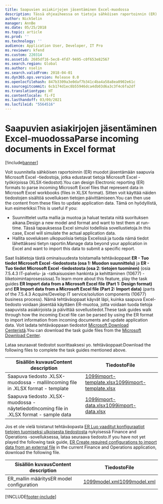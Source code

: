 ```yaml
---
title: Saapuvien asiakirjojen jäsentäminen Excel-muodossa
description: Tässä ohjeaiheessa on tietoja sähköisen raportoinnin (ER) muotojen suunnittelusta, jotta se voi jäsentää sisältöä saapuvissa Microsoft Excel -tiedostoissa.
author: NickSelin
manager: AnnBe
ms.date: 05/25/2018
ms.topic: article
ms.prod: ''
ms.technology: ''
audience: Application User, Developer, IT Pro
ms.reviewer: kfend
ms.custom: 220314
ms.assetid: 2685df16-5ec8-4fd7-9495-c0f653e82567
ms.search.region: Global
ms.author: nselin
ms.search.validFrom: 2018-04-01
ms.dyn365.ops.version: Release 8.0
ms.openlocfilehash: 847b3309a3e0daf7b341c4ba4a58a8ea0902e61c
ms.sourcegitcommit: 6cb174d1ec8b55946dca4db03d6a3c3f4c6fa2df
ms.translationtype: HT
ms.contentlocale: fi-FI
ms.lasthandoff: 03/09/2021
ms.locfileid: "5564516"
---
```

# <a name="parse-incoming-documents-in-excel-format"></a><span data-ttu-id="04726-103">Saapuvien asiakirjojen jäsentäminen Excel-muodossa</span><span class="sxs-lookup"><span data-stu-id="04726-103">Parse incoming documents in Excel format</span></span>

[!include[banner](../includes/banner.md)]

<span data-ttu-id="04726-104">Voit suunnitella sähköisen raportoinnin (ER) muodot jäsentämään saapuvia Microsoft Excel -tiedostoja, jotka edustavat tietoja Microsoft Excel -työkirjoissa (XLSX-tiedostot).</span><span class="sxs-lookup"><span data-stu-id="04726-104">You can design Electronic reporting (ER) formats to parse incoming Microsoft Excel files that represent data in Microsoft Excel workbooks (files in XLSX format).</span></span> <span data-ttu-id="04726-105">Sitten voit käyttää näiden tiedostojen sisältöä sovelluksen tietojen päivittämiseen.</span><span class="sxs-lookup"><span data-stu-id="04726-105">You can then use the content from these files to update application data.</span></span> <span data-ttu-id="04726-106">Tämä on hyödyllistä, kun esimerkiksi:</span><span class="sxs-lookup"><span data-stu-id="04726-106">This is useful if you:</span></span>

- <span data-ttu-id="04726-107">Suunnittelet uutta mallia ja muotoa ja haluat testata niitä suorituksen aikana.</span><span class="sxs-lookup"><span data-stu-id="04726-107">Design a new model and format and want to test them at run-time.</span></span> <span data-ttu-id="04726-108">Tässä tapauksessa Excel simuloi todellisia sovellustietoja.</span><span class="sxs-lookup"><span data-stu-id="04726-108">In this case, Excel will simulate the actual application data.</span></span>
- <span data-ttu-id="04726-109">Hallita soveluksen ulkopuolisia tietoja Excelissä ja tuoda nämä tiedot lähettäksesi tietyn raportin.</span><span class="sxs-lookup"><span data-stu-id="04726-109">Manage data beyond your application in Excel and want to import this data to submit a specific report.</span></span>

<span data-ttu-id="04726-110">Saat lisätietoja tästä ominaisuudesta toistamalla tehtäväoppaat **ER - Tuo tiedot Microsoft Excel -tiedostosta (osa 1: Muodon suunnittelu)** ja **ER - Tuo tiedot Microsoft Excel -tiedostosta (osa 2: tietojen tuominen)** (osia 7.5.4.3 IT-palvelu- ja -ratkaisuosien hankinta ja kehittäminen (10677) -liiketoimintaprosessissa).</span><span class="sxs-lookup"><span data-stu-id="04726-110">To learn more about this feature, play the task guides **ER Import data from a Microsoft Excel file (Part 1: Design format)** and **ER Import data from a Microsoft Excel file (Part 2: Import data)** (parts of the 7.5.4.3 Acquire/Develop IT service/solution components (10677) business process).</span></span> <span data-ttu-id="04726-111">Nämä tehtäväoppaat käyvät läpi, kuinka saapuva Excel-tiedosto voidaan jäsentää käyttäen ER-muotoa, jotta voidaan tuoda tietoja saapuvista asiakirjoista ja päivittää sovellustiedot.</span><span class="sxs-lookup"><span data-stu-id="04726-111">These task guides walk through how the incoming Excel file can be parsed by using the ER format to import information from incoming documents and update application data.</span></span> <span data-ttu-id="04726-112">Voit ladata tehtäväoppaan tiedostot [Microsoft Download Centeristä](https://go.microsoft.com/fwlink/?linkid=874684).</span><span class="sxs-lookup"><span data-stu-id="04726-112">You can download the task guide files from the [Microsoft Download Center](https://go.microsoft.com/fwlink/?linkid=874684).</span></span>

<span data-ttu-id="04726-113">Lataa seuraavat tiedostot suorittaaksesi yo. tehtäväoppaat:</span><span class="sxs-lookup"><span data-stu-id="04726-113">Download the following files to complete the task guides mentioned above.</span></span>

| <span data-ttu-id="04726-114">Sisällön kuvaus</span><span class="sxs-lookup"><span data-stu-id="04726-114">Content description</span></span>                         | <span data-ttu-id="04726-115">Tiedosto</span><span class="sxs-lookup"><span data-stu-id="04726-115">File</span></span>                                                                       |
|---------------------------------------------|----------------------------------------------------------------------------|
| <span data-ttu-id="04726-116">Saapuva tiedosto .XLSX-muodossa - malli</span><span class="sxs-lookup"><span data-stu-id="04726-116">Incoming file in .XLSX format - template</span></span>    | [<span data-ttu-id="04726-117">1099import-template.xlsx</span><span class="sxs-lookup"><span data-stu-id="04726-117">1099import-template.xlsx</span></span>](https://go.microsoft.com/fwlink/?linkid=862266) |
| <span data-ttu-id="04726-118">Saapuva tiedosto .XLSX-muodossa - näytetiedot</span><span class="sxs-lookup"><span data-stu-id="04726-118">Incoming file in .XLSX format - sample data</span></span> | [<span data-ttu-id="04726-119">1099import-data.xlsx</span><span class="sxs-lookup"><span data-stu-id="04726-119">1099import-data.xlsx</span></span>](https://go.microsoft.com/fwlink/?linkid=862266)     |

<span data-ttu-id="04726-120">Jos et ole vielä toistanut tehtäväopasta [ER Luo vaaditut konfiguraatiot tietojen tuomiseksi ulkoisesta tiedostosta](./tasks/er-required-configurations-import-data.md) nykyisessä Finance and Operations -sovelluksessa, lataa seuraava tiedosto.</span><span class="sxs-lookup"><span data-stu-id="04726-120">If you have not yet played the following task guide, [ER Create required configurations to import data from an external file](./tasks/er-required-configurations-import-data.md) in the current Finance and Operations application, download the following file.</span></span>

| <span data-ttu-id="04726-121">Sisällön kuvaus</span><span class="sxs-lookup"><span data-stu-id="04726-121">Content description</span></span>    | <span data-ttu-id="04726-122">Tiedosto</span><span class="sxs-lookup"><span data-stu-id="04726-122">File</span></span>                                                            |
|------------------------|-----------------------------------------------------------------|
| <span data-ttu-id="04726-123">ER_mallin määritys</span><span class="sxs-lookup"><span data-stu-id="04726-123">ER model configuration</span></span> | [<span data-ttu-id="04726-124">1099model.xml</span><span class="sxs-lookup"><span data-stu-id="04726-124">1099model.xml</span></span>](https://go.microsoft.com/fwlink/?linkid=862266) |


[!INCLUDE[footer-include](../../../includes/footer-banner.md)]